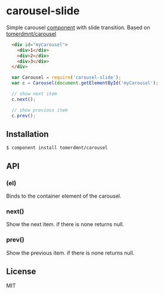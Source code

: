 
# carousel-slide

  Simple carousel [component](http://github.com/component/component) with slide transition.
  Based on [tomerdmnt/carousel](http://github.com/tomerdmnt/carousel)

  ```html
    <div id="myCarousel">
      <div>1</div>
      <div>2</div>
      <div>3</div>
    </div>
  ```

  ```js
    var Carousel = require('carousel-slide');
    var c = Carousel(document.getElementById('myCarousel');

    // show next item
    c.next();

    // show previous item
    c.prev();
  ```

## Installation

    $ component install tomerdmnt/carousel

## API

### (el)

Binds to the container element of the carousel.

### next()

Show the next item. if there is none returns null.

### prev()

Show the previous item. if there is none returns null.

## License

  MIT

